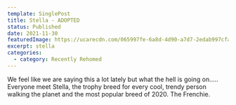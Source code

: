 ```yaml
---
template: SinglePost
title: Stella - ADOPTED
status: Published
date: 2021-11-30
featuredImage: https://ucarecdn.com/065997fe-6a8d-4d90-a7d7-2edab997cfab/-/crop/720x559/0,147/-/preview/
excerpt: stella
categories:
  - category: Recently Rehomed
---
```



We feel like we are saying this a lot lately but what the hell is going on…..
Everyone meet Stella, the trophy breed for every cool, trendy person walking the planet and the most popular breed of 2020. The Frenchie.